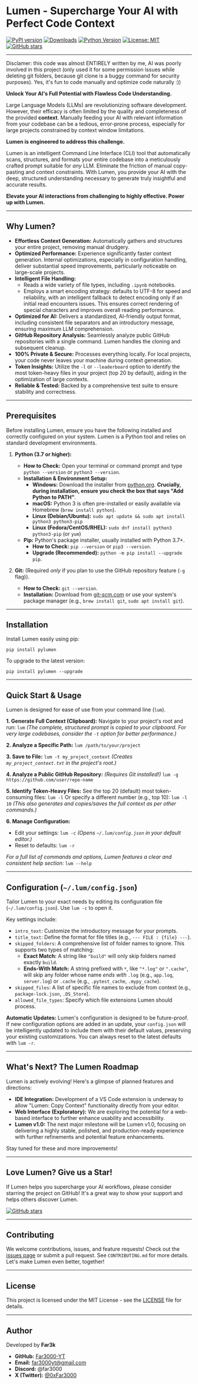 Lumen - Supercharge Your AI with Perfect Code Context
====================================================

[![PyPI version](https://badge.fury.io/py/pylumen.svg)](https://badge.fury.io/py/pylumen)
[![Downloads](https://static.pepy.tech/badge/pylumen)](https://pepy.tech/project/pylumen)
[![Python Version](https://img.shields.io/pypi/pyversions/pylumen.svg)](https://pypi.org/project/pylumen/)
[![License: MIT](https://img.shields.io/badge/License-MIT-yellow.svg)](https://opensource.org/licenses/MIT)
[![GitHub stars](https://img.shields.io/github/stars/Far3000-YT/lumen.svg?style=social&label=Star&maxAge=14400)](https://github.com/Far3000-YT/lumen/stargazers/)

---

Disclamer: this code was almost ENTIRELY written by me, AI was poorly involved in this project (only used it for some permission issues while deleting git folders, because git clone is a buggy command for security purposes). Yes, it's fun to code manually and optimize code naturally :))

**Unlock Your AI's Full Potential with Flawless Code Understanding.**

Large Language Models (LLMs) are revolutionizing software development. However, their efficacy is often limited by the quality and completeness of the provided **context**. Manually feeding your AI with relevant information from your codebase can be a tedious, error-prone process, especially for large projects constrained by context window limitations.

**Lumen is engineered to address this challenge.**

Lumen is an intelligent Command Line Interface (CLI) tool that automatically scans, structures, and formats your entire codebase into a meticulously crafted prompt suitable for *any* LLM. Eliminate the friction of manual copy-pasting and context constraints. With Lumen, you provide your AI with the deep, structured understanding necessary to generate truly insightful and accurate results.

**Elevate your AI interactions from challenging to highly effective. Power up with Lumen.**

---

## Why Lumen?

*   **Effortless Context Generation:** Automatically gathers and structures your entire project, removing manual drudgery.
*   **Optimized Performance:** Experience significantly faster context generation. Internal optimizations, especially in configuration handling, deliver substantial speed improvements, particularly noticeable on large-scale projects.
*   **Intelligent File Handling:**
    *   Reads a wide variety of file types, including `.ipynb` notebooks.
    *   Employs a smart encoding strategy: defaults to UTF-8 for speed and reliability, with an intelligent fallback to detect encoding only if an initial read encounters issues. This ensures correct rendering of special characters and improves overall reading performance.
*   **Optimized for AI:** Delivers a standardized, AI-friendly output format, including consistent file separators and an introductory message, ensuring maximum LLM comprehension.
*   **GitHub Repository Analysis:** Seamlessly analyze public GitHub repositories with a single command. Lumen handles the cloning and subsequent cleanup.
*   **100% Private & Secure:** Processes everything locally. For local projects, your code never leaves your machine during context generation.
*   **Token Insights:** Utilize the `-l` or `--leaderboard` option to identify the most token-heavy files in your project (top 20 by default), aiding in the optimization of large contexts.
*   **Reliable & Tested:** Backed by a comprehensive test suite to ensure stability and correctness.

---

## Prerequisites

Before installing Lumen, ensure you have the following installed and correctly configured on your system. Lumen is a Python tool and relies on standard development environments.

1.  **Python (3.7 or higher):**
    *   **How to Check:** Open your terminal or command prompt and type `python --version` or `python3 --version`.
    *   **Installation & Environment Setup:**
        *   **Windows:** Download the installer from [python.org](https://www.python.org/downloads/windows/). **Crucially, during installation, ensure you check the box that says "Add Python to PATH"**.
        *   **macOS:** Python 3 is often pre-installed or easily available via Homebrew (`brew install python`).
        *   **Linux (Debian/Ubuntu):** `sudo apt update && sudo apt install python3 python3-pip`
        *   **Linux (Fedora/CentOS/RHEL):** `sudo dnf install python3 python3-pip` (or `yum`)
    *   **Pip:** Python's package installer, usually installed with Python 3.7+.
        *   **How to Check:** `pip --version` or `pip3 --version`.
        *   **Upgrade (Recommended):** `python -m pip install --upgrade pip`.

2.  **Git:** (Required *only* if you plan to use the GitHub repository feature (`-g` flag)).
    *   **How to Check:** `git --version`.
    *   **Installation:** Download from [git-scm.com](https://git-scm.com/downloads) or use your system's package manager (e.g., `brew install git`, `sudo apt install git`).

---

## Installation

Install Lumen easily using pip:

`pip install pylumen`

To upgrade to the latest version:

`pip install pylumen --upgrade`

---

## Quick Start & Usage

Lumen is designed for ease of use from your command line (`lum`).

**1. Generate Full Context (Clipboard):**
   Navigate to your project's root and run:
   `lum`
   *(The complete, structured prompt is copied to your clipboard. For very large codebases, consider the `-t` option for better performance.)*

**2. Analyze a Specific Path:**
   `lum /path/to/your/project`

**3. Save to File:**
   `lum -t my_project_context`
   *(Creates `my_project_context.txt` in the project's root.)*

**4. Analyze a Public GitHub Repository:**
   *(Requires Git installed!)*
   `lum -g https://github.com/user/repo-name`

**5. Identify Token-Heavy Files:**
   See the top 20 (default) most token-consuming files:
   `lum -l`
   Or specify a different number (e.g., top 10):
   `lum -l 10`
   *(This also generates and copies/saves the full context as per other commands.)*

**6. Manage Configuration:**
   *   Edit your settings: `lum -c`
       *(Opens `~/.lum/config.json` in your default editor.)*
   *   Reset to defaults: `lum -r`

*For a full list of commands and options, Lumen features a clear and consistent help section:*
`lum --help`

---

## Configuration (`~/.lum/config.json`)

Tailor Lumen to your exact needs by editing its configuration file (`~/.lum/config.json`). Use `lum -c` to open it.

Key settings include:
*   `intro_text`: Customize the introductory message for your prompts.
*   `title_text`: Define the format for file titles (e.g., `--- FILE : {file} ---`).
*   `skipped_folders`: A comprehensive list of folder names to ignore. This supports two types of matching:
    *   **Exact Match:** A string like `"build"` will only skip folders named exactly `build`.
    *   **Ends-With Match:** A string prefixed with `*`, like `"*.log"` or `".cache"`, will skip any folder whose name *ends with* `.log` (e.g., `app.log`, `server.log`) or `.cache` (e.g., `.pytest_cache`, `.mypy_cache`).
*   `skipped_files`: A list of specific file names to exclude from context (e.g., `package-lock.json`, `.DS_Store`).
*   `allowed_file_types`: Specify which file extensions Lumen should process.

**Automatic Updates:** Lumen's configuration is designed to be future-proof. If new configuration options are added in an update, your `config.json` will be intelligently updated to include them with their default values, preserving your existing customizations. You can always reset to the latest defaults with `lum -r`.

---

## What's Next? The Lumen Roadmap

Lumen is actively evolving! Here's a glimpse of planned features and directions:

*   **IDE Integration:** Development of a VS Code extension is underway to allow "Lumen: Copy Context" functionality directly from your editor.
*   **Web Interface (Exploratory):** We are exploring the potential for a web-based interface to further enhance usability and accessibility.
*   **Lumen v1.0:** The next major milestone will be Lumen v1.0, focusing on delivering a highly stable, polished, and production-ready experience with further refinements and potential feature enhancements.

Stay tuned for these and more improvements!

---

## Love Lumen? Give us a Star!

If Lumen helps you supercharge your AI workflows, please consider starring the project on GitHub! It's a great way to show your support and helps others discover Lumen.

[![GitHub stars](https://img.shields.io/github/stars/Far3000-YT/lumen.svg?style=social&label=Star&maxAge=2592000)](https://github.com/Far3000-YT/lumen/stargazers/)

---

## Contributing

We welcome contributions, issues, and feature requests! Check out the [issues page](https://github.com/Far3000-YT/lumen/issues) or submit a pull request. See `CONTRIBUTING.md` for more details. Let's make Lumen even better, together!

---

## License

This project is licensed under the MIT License - see the [LICENSE](LICENSE) file for details.

---

## Author

Developed by **Far3k**

*   **GitHub:** [Far3000-YT](https://github.com/Far3000-YT)
*   **Email:** far3000yt@gmail.com
*   **Discord:** @far3000
*   **X (Twitter):** [@0xFar3000](https://twitter.com/0xFar3000)
